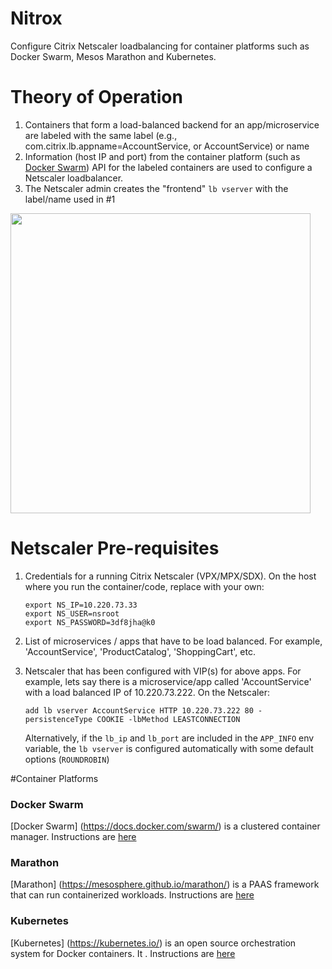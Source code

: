 # Nitrox
Configure Citrix Netscaler loadbalancing for container platforms such as Docker Swarm, Mesos Marathon and Kubernetes. 

# Theory of Operation
1. Containers that form a load-balanced backend for an app/microservice are labeled with the same label (e.g., com.citrix.lb.appname=AccountService, or AccountService) or name
2. Information (host IP and port) from the container platform (such as  [Docker Swarm](https://docs.docker.com/swarm/)) API for the labeled containers are used to configure a Netscaler loadbalancer.
3. The Netscaler admin creates the "frontend" `lb vserver` with the label/name used in #1

<img src="https://github.com/chiradeep/nitrox/blob/master/nitrox.png" width="480"/>

# Netscaler Pre-requisites

1. Credentials for a running Citrix Netscaler (VPX/MPX/SDX). On the host where you run the container/code, replace with your own:

   ````
   export NS_IP=10.220.73.33
   export NS_USER=nsroot
   export NS_PASSWORD=3df8jha@k0
   ````

2. List of microservices / apps that have to be load balanced. For example, 'AccountService', 'ProductCatalog', 'ShoppingCart', etc.
3. Netscaler that has been configured with VIP(s) for above apps. For example, lets say there is a microservice/app called 'AccountService' with a load balanced IP of 10.220.73.222. On the Netscaler:

    ```
    add lb vserver AccountService HTTP 10.220.73.222 80 -persistenceType COOKIE -lbMethod LEASTCONNECTION
    ```
    
    Alternatively, if the `lb_ip` and `lb_port` are included in the `APP_INFO` env variable, the `lb vserver` is configured automatically with some default options (`ROUNDROBIN`)

#Container Platforms

### Docker Swarm
[Docker Swarm] (https://docs.docker.com/swarm/) is a clustered container manager. Instructions are [here](https://github.com/chiradeep/nitrox/blob/master/swarm/README.md)

### Marathon
[Marathon] (https://mesosphere.github.io/marathon/) is a PAAS framework that can run containerized workloads. Instructions are [here](https://github.com/chiradeep/nitrox/blob/master/marathon/README.md)

### Kubernetes
[Kubernetes] (https://kubernetes.io/) is an open source orchestration system for Docker containers. It . Instructions are [here](https://github.com/chiradeep/nitrox/blob/master/kubernetes/README.md)
